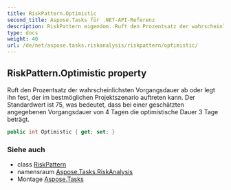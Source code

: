 ```yaml
---
title: RiskPattern.Optimistic
second_title: Aspose.Tasks für .NET-API-Referenz
description: RiskPattern eigendom. Ruft den Prozentsatz der wahrscheinlichsten Vorgangsdauer ab oder legt ihn fest der im bestmöglichen Projektszenario auftreten kann. Der Standardwert ist 75 was bedeutet dass bei einer geschätzten angegebenen Vorgangsdauer von 4 Tagen die optimistische Dauer 3 Tage beträgt.
type: docs
weight: 40
url: /de/net/aspose.tasks.riskanalysis/riskpattern/optimistic/
---
```

## RiskPattern.Optimistic property

Ruft den Prozentsatz der wahrscheinlichsten Vorgangsdauer ab oder legt ihn fest, der im bestmöglichen Projektszenario auftreten kann. Der Standardwert ist 75, was bedeutet, dass bei einer geschätzten angegebenen Vorgangsdauer von 4 Tagen die optimistische Dauer 3 Tage beträgt.

```csharp
public int Optimistic { get; set; }
```

### Siehe auch

* class [RiskPattern](../)
* namensraum [Aspose.Tasks.RiskAnalysis](../../riskpattern/)
* Montage [Aspose.Tasks](../../../)


